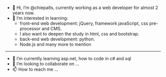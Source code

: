 - 👋 Hi, I’m @chiepalts, currently working as a web developer for almost 2 years now.
- 👀 I’m interested in learning:
  - front-end web development: jQuery, framework javaScript, css pre-processor and CMS. 
  - I also want to deepen the study in html, css and bootstrap.
  - back-end web development: python. 
  - Node.js and many more to mention
--- 
- 🌱 I’m currently learning asp.net, how to code in c# and sql
- 💞️ I’m looking to collaborate on ...
- 📫 How to reach me ...

<!---
chiepalts/chiepalts is a ✨ special ✨ repository because its `README.md` (this file) appears on your GitHub profile.
You can click the Preview link to take a look at your changes.
--->
